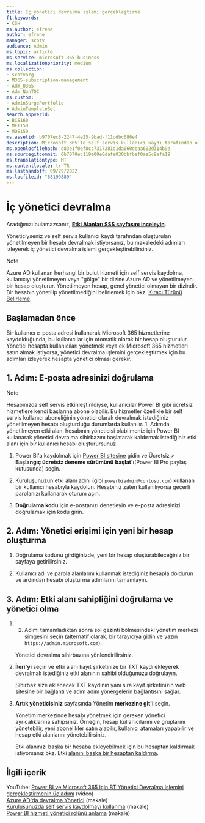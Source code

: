 ```yaml
---
title: İç yönetici devralma işlemi gerçekleştirme
f1.keywords:
- CSH
ms.author: efrene
author: efrene
manager: scotv
audience: Admin
ms.topic: article
ms.service: microsoft-365-business
ms.localizationpriority: medium
ms.collection:
- scotvorg
- M365-subscription-management
- Adm_O365
- Adm_NonTOC
ms.custom:
- AdminSurgePortfolio
- AdminTemplateSet
search.appverid:
- BCS160
- MET150
- MOE150
ms.assetid: b9707ec8-2247-4e25-9bad-f11ddbc686e4
description: Microsoft 365'te self servis kullanıcı kaydı tarafından oluşturulan yönetilmeyen bir hesabı devralmak için e-postanızı ve etki alanı sahipliğini doğrulamayı öğrenin.
ms.openlocfilehash: d83e1f0ef8cc7317281d1da060deaa602d314b9a
ms.sourcegitcommit: 0b7070ec119e00e0dafe030bbfbef0ae5c9afa19
ms.translationtype: MT
ms.contentlocale: tr-TR
ms.lasthandoff: 09/29/2022
ms.locfileid: "68199889"
---
```

# <a name="internal-admin-takeover"></a>İç yönetici devralma

 Aradığınızı bulamazsanız, **[Etki Alanları SSS sayfasını inceleyin](../setup/domains-faq.yml)**.

Yöneticiyseniz ve self servis kullanıcı kaydı tarafından oluşturulan yönetilmeyen bir hesabı devralmak istiyorsanız, bu makaledeki adımları izleyerek iç yönetici devralma işlemi gerçekleştirebilirsiniz.

> [!NOTE]
> Azure AD kullanan herhangi bir bulut hizmeti için self servis kaydolma, kullanıcıyı yönetilmeyen veya "gölge" bir dizine Azure AD ve yönetilmeyen bir hesap oluşturur. Yönetilmeyen hesap, genel yönetici olmayan bir dizindir. Bir hesabın yönetilip yönetilmediğini belirlemek için bkz. [Kiracı Türünü Belirleme](/power-platform/admin/powerapps-gdpr-dsr-guide-systemlogs#determining-tenant-type). 
  
## <a name="before-you-begin"></a>Başlamadan önce

Bir kullanıcı e-posta adresi kullanarak Microsoft 365 hizmetlerine kaydolduğunda, bu kullanıcılar için otomatik olarak bir hesap oluşturulur. Yönetici hesapta kullanıcıları yönetmek veya ek Microsoft 365 hizmetleri satın almak istiyorsa, yönetici devralma işlemini gerçekleştirmek için bu adımları izleyerek hesapta yönetici olması gerekir.

## <a name="step-1-verify-your-email-address"></a>1. Adım: E-posta adresinizi doğrulama

> [!NOTE]
> Hesabınızda self servis etkinleştirildiyse, kullanıcılar Power BI gibi ücretsiz hizmetlere kendi başlarına abone olabilir. Bu hizmetler özellikle bir self servis kullanıcı aboneliğinin yönetici olarak devralmak istediğiniz yönetilmeyen hesabı oluşturduğu durumlarda kullanılır. 1. Adımda, yönetilmeyen etki alanı hesabının yöneticisi olabilmeniz için Power BI kullanarak yönetici devralma sihirbazını başlatarak kaldırmak istediğiniz etki alanı için bir kullanıcı hesabı oluşturursunuz.

1. Power BI'a kaydolmak için [Power BI sitesine](https://powerbi.com) gidin ve Ücretsiz  > **Başlangıç ücretsiz deneme sürümünü** **başlat'ı**(Power BI Pro paylaş kutusunda) seçin. 

2. Kuruluşunuzun etki alanı adını (gibi `powerbiadmin@contoso.com`) kullanan bir kullanıcı hesabıyla kaydolun. Hesabınız zaten kullanılıyorsa geçerli parolanızı kullanarak oturum açın.

3. **Doğrulama kodu** için e-postanızı denetleyin ve e-posta adresinizi doğrulamak için kodu girin.

## <a name="step-2-create-a-new-account-for-admin-access"></a>2. Adım: Yönetici erişimi için yeni bir hesap oluşturma

1. Doğrulama kodunu girdiğinizde, yeni bir hesap oluşturabileceğiniz bir sayfaya getirilirsiniz.

2. Kullanıcı adı ve parola alanlarını kullanmak istediğiniz hesapla doldurun ve ardından hesabı oluşturma adımlarını tamamlayın.

## <a name="step-3-verify-domain-ownership-and-become-the-admin"></a>3. Adım: Etki alanı sahipliğini doğrulama ve yönetici olma

1. 2. Adımı tamamladıktan sonra sol gezinti bölmesindeki yönetim merkezi simgesini seçin (alternatif olarak, bir tarayıcıya gidin ve yazın `https://admin.microsoft.com`).

    Yönetici devralma sihirbazına yönlendirilirsiniz.

2. **İleri'yi** seçin ve etki alanı kayıt şirketinize bir TXT kaydı ekleyerek devralmak istediğiniz etki alanının sahibi olduğunuzu doğrulayın.

    Sihirbaz size eklenecek TXT kaydının yanı sıra kayıt şirketinizin web sitesine bir bağlantı ve adım adım yönergelerin bağlantısını sağlar.

3. **Artık yöneticisiniz** sayfasında Yönetim **merkezine git'i** seçin.

    Yönetim merkezinde hesabı yönetmek için gereken yönetici ayrıcalıklarına sahipsiniz. Örneğin, hesap kullanıcılarını ve gruplarını yönetebilir, yeni abonelikler satın alabilir, kullanıcı atamaları yapabilir ve hesap etki alanlarını yönetebilirsiniz.

    Etki alanınızı başka bir hesaba ekleyebilmek için bu hesaptan kaldırmak istiyorsanız bkz. Etki [alanını başka bir hesaptan kaldırma](remove-a-domain-from-another-account.md).
  
## <a name="related-content"></a>İlgili içerik

YouTube: [Power BI ve Microsoft 365 için BT Yönetici Devralma işlemini gerçekleştirmenin üç adımı](https://www.youtube.com/watch?v=xt5EsrQBZZk) (video)\
[Azure AD'da devralma Yönetici](/azure/active-directory/users-groups-roles/domains-admin-takeover) (makale)\
[Kuruluşunuzda self servis kaydolmayı kullanma](self-service-sign-up.md) (makale)\
[Power BI hizmeti yönetici rolünü anlama](/power-bi/service-admin-role) (makale)